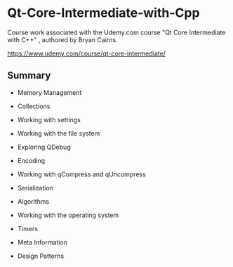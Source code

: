 # Qt-Core-Intermediate-with-Cpp
Course work associated with the Udemy.com course "Qt Core Intermediate with C++" , authored by Bryan Cairns.

https://www.udemy.com/course/qt-core-intermediate/

## Summary
* Memory Management

* Collections

* Working with settings

* Working with the file system

* Exploring QDebug

* Encoding

* Working with qCompress and qUncompress

* Serialization

* Algorithms

* Working with the operating system

* Timers

* Meta Information

* Design Patterns
